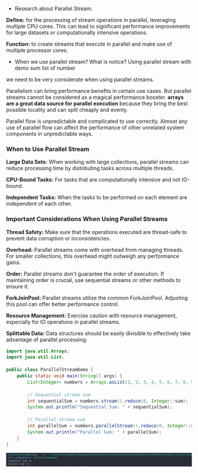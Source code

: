 - Research about Parallel Stream.
  
**Define:** for the processing of stream operations in parallel, leveraging multiple CPU cores. This can lead to significant performance improvements for large datasets or computationally intensive operations.

**Function:** to create streams that execute in parallel and make use of multiple processor cores.

- When we use parallel stream? What is notice? Using parallel stream with demo sum list of number

we need to be very considerate when using parallel streams.

Parallelism can bring performance benefits in certain use cases. But parallel streams cannot be considered as a magical performance booster. **arrays are a great data source for parallel execution** because they bring the best possible locality and can split cheaply and evenly.

Parallel flow is unpredictable and complicated to use correctly. Almost any use of parallel flow can affect the performance of other unrelated system components in unpredictable ways.

### When to Use Parallel Stream

**Large Data Sets:** When working with large collections, parallel streams can reduce processing time by distributing tasks across multiple threads.

**CPU-Bound Tasks:** For tasks that are computationally intensive and not IO-bound.

**Independent Tasks:** When the tasks to be performed on each element are independent of each other.

### Important Considerations When Using Parallel Streams

**Thread Safety:** Make sure that the operations executed are thread-safe to prevent data corruption or inconsistencies.

**Overhead:** Parallel streams come with overhead from managing threads. For smaller collections, this overhead might outweigh any performance gains.

**Order:** Parallel streams don't guarantee the order of execution. If maintaining order is crucial, use sequential streams or other methods to ensure it.

**ForkJoinPool:** Parallel streams utilize the common ForkJoinPool. Adjusting this pool can offer better performance control.

**Resource Management:** Exercise caution with resource management, especially for IO operations in parallel streams.

**Splittable Data:** Data structures should be easily divisible to effectively take advantage of parallel processing.

``` java
import java.util.Arrays;
import java.util.List;

public class ParallelStreamDemo {
    public static void main(String[] args) {
        List<Integer> numbers = Arrays.asList(1, 2, 3, 4, 5, 6, 7, 8, 9, 10);

        // Sequential stream sum
        int sequentialSum = numbers.stream().reduce(0, Integer::sum);
        System.out.println("Sequential Sum: " + sequentialSum);

        // Parallel stream sum
        int parallelSum = numbers.parallelStream().reduce(0, Integer::sum);
        System.out.println("Parallel Sum: " + parallelSum);
    }
}
```
![alt text](image-3.png)